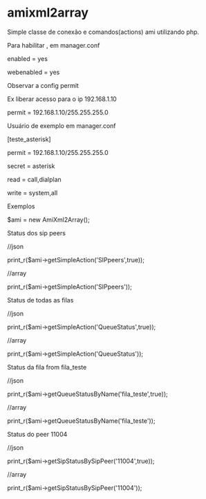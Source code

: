 # amixml2array

Simple classe de conexão e comandos(actions) ami utilizando php.

Para habilitar , em manager.conf

enabled = yes 

webenabled = yes

Observar a config permit 

Ex liberar acesso para o ip 192.168.1.10

permit = 192.168.1.10/255.255.255.0

Usuário de exemplo em manager.conf

[teste_asterisk]

permit = 192.168.1.10/255.255.255.0

secret = asterisk

read = call,dialplan

write = system,all

Exemplos

$ami = new AmiXml2Array();

Status dos sip peers

//json

print_r($ami->getSimpleAction('SIPpeers',true));

//array

print_r($ami->getSimpleAction('SIPpeers'));

Status de todas as filas

//json

 print_r($ami->getSimpleAction('QueueStatus',true));
 
//array

print_r($ami->getSimpleAction('QueueStatus'));

Status da fila from fila_teste

//json

print_r($ami->getQueueStatusByName('fila_teste',true));

//array

print_r($ami->getQueueStatusByName('fila_teste'));

Status do peer 11004

//json

print_r($ami->getSipStatusBySipPeer('11004',true));

//array

print_r($ami->getSipStatusBySipPeer('11004'));
